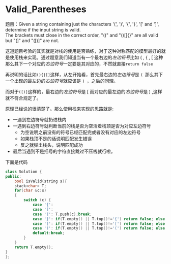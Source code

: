 # Valid_Parentheses

题目：Given a string containing just the characters '(', ')', '{', '}', '[' and ']', determine if the input string is valid.
<br>
The brackets must close in the correct order, "()" and "()[]{}" are all valid but "(]" and "([)]" are not.

这道题目考验的其实就是对栈的使用是否熟练，对于这种对称匹配的模型最好的就是使用栈来实现。通过题意我们知道当有一个最右边的*左边符号*比如 ( , { , [ 这种那么其下一个对应的*右边符号*一定要是其对应的，不然就直接```return false```

再说明的话比如```(){}[]```这样，从左开始看，首先最右边的*左边符号*是 ```( ```那么其下一个出现的最左边的*右边符号*就应该是 ```) ```，之后的同理。

而对于```([)]```这样的，最右边的*左边符号*是 [ 而对应的最左边的*右边符号*是 ) ,这样就不符合规定了。

原理已经说的很清楚了。那么使用栈来实现的思路就是:
<br> 
- 一遇到左边符号就扔进栈内
- 一遇到右边符号就判断当前的栈是否为空活着栈顶是否为对应左边符号
  + 为空说明之前没有的符号已经匹配完或者没有对应的左边符号
  + 如果栈顶不是的话说明匹配发生错误
  + 反之就弹出栈头，说明匹配成功
- 最后当遇到不是括号的字符直接跳过不压栈就行啦。

下面是代码<br>
```cpp
class Solution {
public:
    bool isValid(string s){
    stack<char> T;
    for(char &c:s)
    {
        switch (c) {
            case '{':
            case '[':
            case '(': T.push(c);break;
            case '}': if(T.empty() || T.top()!='{') return false; else T.pop(); break;
            case ']': if(T.empty() || T.top()!='[') return false; else T.pop(); break;
            case ')': if(T.empty() || T.top()!='(') return false; else T.pop(); break;
            default:break;
        }
    }
    return T.empty();
}
};
```